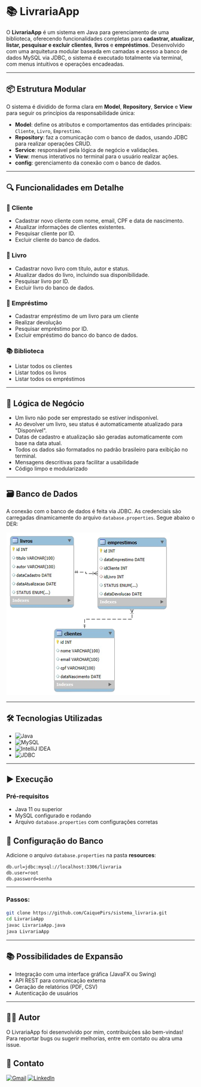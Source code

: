 # 📚 LivrariaApp

O **LivrariaApp** é um sistema em Java para gerenciamento de uma biblioteca, oferecendo funcionalidades completas para **cadastrar, atualizar, listar, pesquisar e excluir** **clientes**, **livros** e **empréstimos**. Desenvolvido com uma arquitetura modular baseada em camadas e acesso a banco de dados MySQL via JDBC, o sistema é executado totalmente via terminal, com menus intuitivos e operações encadeadas.

---

## 📦 Estrutura Modular

O sistema é dividido de forma clara em **Model**, **Repository**, **Service** e **View** para seguir os princípios da responsabilidade única:

- **Model**: define os atributos e comportamentos das entidades principais: `Cliente`, `Livro`, `Emprestimo`.
- **Repository**: faz a comunicação com o banco de dados, usando JDBC para realizar operações CRUD.
- **Service**: responsável pela lógica de negócio e validações.
- **View**: menus interativos no terminal para o usuário realizar ações.
- **config**: gerenciamento da conexão com o banco de dados.

---

## 🔍 Funcionalidades em Detalhe

### 👤 Cliente
- Cadastrar novo cliente com nome, email, CPF e data de nascimento.
- Atualizar informações de clientes existentes.
- Pesquisar cliente por ID.
- Excluir cliente do banco de dados.

### 📘 Livro
- Cadastrar novo livro com título, autor e status.
- Atualizar dados do livro, incluindo sua disponibilidade.
- Pesquisar livro por ID.
- Excluir livro do banco de dados.

### 🔄 Empréstimo
- Cadastrar empréstimo de um livro para um cliente
- Realizar devolução
- Pesquisar empréstimo por ID.
- Excluir empréstimo do banco do banco de dados.

### 📚 Biblioteca
- Listar todos os clientes
- Listar todos os livros
- Listar todos os empréstimos

---

## 🧠 Lógica de Negócio

- Um livro não pode ser emprestado se estiver indisponível.
- Ao devolver um livro, seu status é automaticamente atualizado para "Disponível".
- Datas de cadastro e atualização são geradas automaticamente com base na data atual.
- Todos os dados são formatados no padrão brasileiro para exibição no terminal.
- Mensagens descritivas para facilitar a usabilidade
- Código limpo e modularizado

---

## 🗃️ Banco de Dados

A conexão com o banco de dados é feita via JDBC. As credenciais são carregadas dinamicamente do arquivo `database.properties`. Segue abaixo o DER:

![DER](src/main/resources/imgs/png-removebg-preview.png)

---

## 🛠️ Tecnologias Utilizadas
- ![Java](https://img.shields.io/badge/Java-ED8B00?style=for-the-badge&logo=java&logoColor=white)
- ![MySQL](https://img.shields.io/badge/MySQL-4479A1?style=for-the-badge&logo=mysql&logoColor=white)
- ![IntelliJ IDEA](https://img.shields.io/badge/IntelliJ%20IDEA-000000?style=for-the-badge&logo=intellijidea&logoColor=white)
- ![JDBC](https://img.shields.io/badge/JDBC-007396?style=for-the-badge&logo=oracle&logoColor=white)

---

## ▶️ Execução

### Pré-requisitos
- Java 11 ou superior
- MySQL configurado e rodando
- Arquivo `database.properties` com configurações corretas


## 🔧 Configuração do Banco

Adicione o arquivo `database.properties` na pasta **resources**:
```properties
db.url=jdbc:mysql://localhost:3306/livraria
db.user=root
db.password=senha
```

---

### Passos:
```bash
git clone https://github.com/CaiquePirs/sistema_livraria.git
cd LivrariaApp
javac LivrariaApp.java
java LivrariaApp
```
---

## 📚 Possibilidades de Expansão

- Integração com uma interface gráfica (JavaFX ou Swing)
- API REST para comunicação externa
- Geração de relatórios (PDF, CSV)
- Autenticação de usuários

---

## 👨‍💻 Autor
O LivrariaApp foi desenvolvido por mim, contribuições são bem-vindas! Para reportar bugs ou sugerir melhorias, entre em contato ou abra uma issue.

## 📧 Contato
[![Gmail](https://img.shields.io/badge/Email-Gmail-red?style=flat&logo=gmail)](mailto:pirescaiq@gmail.com)
[![LinkedIn](https://img.shields.io/badge/LinkedIn-LinkedIn-blue?style=flat&logo=linkedin)](https://www.linkedin.com/in/caique-pires-8843aa332)
